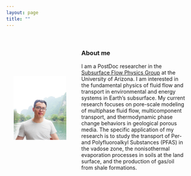 ```yaml
---
layout: page
title: ""
---
```


<div style="display: flex; align-items: center;">
  <div style="flex: 1; padding: 20px;">
    <img src="headshot.jpg" alt="Image" style="max-width: 100%;">
  </div>
  <div style="flex: 2; padding: 20px;">
    <h3>About me</h3>
    <p>I am a PostDoc researcher in the <a href="https://guolab.arizona.edu">Subsurface Flow Physics Group</a> at the University of Arizona. I am interested in the fundamental physics of fluid flow and transport in environmental and energy systems in Earth’s subsurface. My current research focuses on pore-scale modeling of multiphase fluid flow, multicomponent transport, and thermodynamic phase change behaviors in geological porous media. The specific application of my research is to study the transport of Per- and Polyfluoroalkyl Substances (PFAS) in the vadose zone, the nonisothermal evaporation processes in soils at the land surface, and the production of gas/oil from shale formations.</p>
  </div>
</div>

<!-- 
<!DOCTYPE html>
<html>
<head>
  <style>
    .container {
      display: flex;
      align-items: center;
    }
    .image {
      flex: 1;
      padding: 20px;
    }
    .text {
      flex: 2;
      padding: 20px;
    }
  </style>
</head>
<body>

<div class="container">
  <div class="image">
    <img src="headshot.jpg" alt="Image">
  </div>
  <div class="text">
    <h2>About me</h2>
    <p>This is an example of placing an image and text side by side using the <code>&lt;div&gt;</code> element and CSS flexbox.</p>
  </div>
</div>

</body>
</html>



<div style="display: flex; align-items: center;">
<img src="headshot.jpg" alt="Description" width="350" style="margin-right: 10px;">

I am a PostDoc researcher in the [Subsurface Flow Physics Group](https://guolab.arizona.edu) at the University of Arizona. I am interested in the fundamental physics of fluid flow and transport in environmental and energy systems in Earth’s subsurface. My current research focuses on pore-scale modeling of multiphase fluid flow, multicomponent transport, and thermodynamic phase change behaviors in geological porous media. The specific application of my research is to study the transport of Per- and Polyfluoroalkyl Substances (PFAS) in the vadose zone, the nonisothermal evaporation processes in soils at the land surface, and the production of gas/oil from shale formations.
</div>


<img src="headshot.jpg" alt="Description" style="max-width: 100%; height: auto;">
I am a PostDoc researcher in the [Subsurface Flow Physics Group](https://guolab.arizona.edu) at the University of Arizona. I am interested in the fundamental physics of fluid flow and transport in environmental and energy systems in Earth’s subsurface. My current research focuses on pore-scale modeling of multiphase fluid flow, transport, and thermodynamic phase change behaviors in geological porous media. The specific application of my research is to study the transport of Per- and Polyfluoroalkyl Substances (PFAS) in the vadose zone, the nonisothermal evaporation processes at the land surface, and the production of gas/oil from shale formations. 
-->



